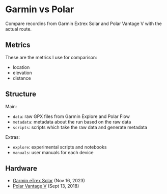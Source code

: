 # Garmin vs Polar

Compare recordins from Garmin Extrex Solar and Polar Vantage V with the actual route.

## Metrics

These are the metrics I use for comparison:

- location
- elevation 
- distance

## Structure

Main:

- `data`: raw GPX files from Garmin Explore and Polar Flow
- `metadata`: metadata about the run based on the raw data
- `scripts`: scripts which take the raw data and generate metadata

Extras:

- `explore`: experimental scripts and notebooks
- `manuals`: user manuals for each device

## Hardware

- [Garmin eTrex Solar](https://www.garmin.com.sg/products/outdoor/etrex-solar/) (Nov 16, 2023)
- [Polar Vantage V](https://support.polar.com/e_manuals/vantage-v/polar-vantage-v-user-manual-english/content/introduction.htm) (Sept 13, 2018)
